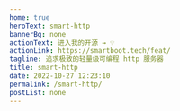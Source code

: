 ```yaml
---
home: true
heroText: smart-http
bannerBg: none
actionText: 进入我的开源 → 💡
actionLink: https://smartboot.tech/feat/
tagline: 追求极致的轻量级可编程 http 服务器
title: smart-http
date: 2022-10-27 12:23:10
permalink: /smart-http/
postList: none
---
```


